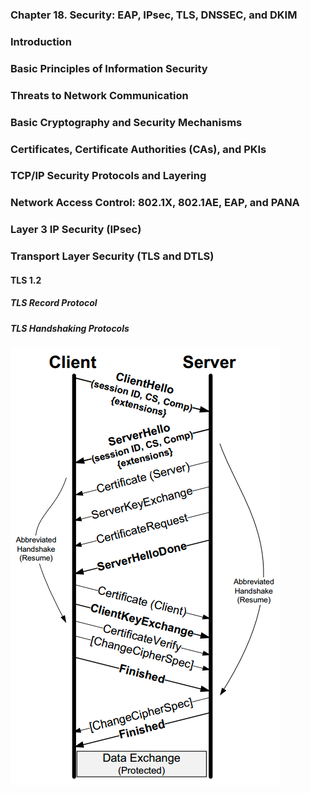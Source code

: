 ### **Chapter 18. Security: EAP, IPsec, TLS, DNSSEC, and DKIM**

### Introduction
### Basic Principles of Information Security
### Threats to Network Communication
### Basic Cryptography and Security Mechanisms
### Certificates, Certificate Authorities (CAs), and PKIs
### TCP/IP Security Protocols and Layering
### Network Access Control: 802.1X, 802.1AE, EAP, and PANA
### Layer 3 IP Security (IPsec)


### Transport Layer Security (TLS and DTLS)

#### TLS 1.2

##### **TLS Record Protocol**

##### **TLS Handshaking Protocols**

[![The normal TLS connection initiation exchange consists of several messages that may be pipelined. Required messages have solid arrows and are shown in boldface type. An abbreviated exchange takes place if a previously existing connection can be restarted. This avoids endpoint authentication, which can be costly for systems with limited processing capabilities.](figure_18-30.png)](figure_18-30.png "The normal TLS connection initiation exchange consists of several messages that may be pipelined. Required messages have solid arrows and are shown in boldface type. An abbreviated exchange takes place if a previously existing connection can be restarted. This avoids endpoint authentication, which can be costly for systems with limited processing capabilities.")

